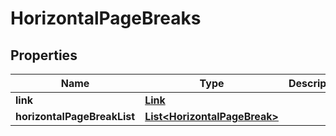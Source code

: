 
# HorizontalPageBreaks

## Properties
Name | Type | Description | Notes
------------ | ------------- | ------------- | -------------
**link** | [**Link**](Link.md) |  |  [optional]
**horizontalPageBreakList** | [**List&lt;HorizontalPageBreak&gt;**](HorizontalPageBreak.md) |  |  [optional]



